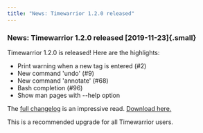 ```yaml
---
title: "News: Timewarrior 1.2.0 released"
---
```


### News: Timewarrior 1.2.0 released [2019-11-23]{.small}

Timewarrior 1.2.0 is released! Here are the highlights:

-   Print warning when a new tag is entered (\#2)
-   New command \'undo\' (\#9)
-   New command \'annotate\' (\#68)
-   Bash completion (\#96)
-   Show man pages with \--help option

The [full
changelog](https://github.com/GothenburgBitFactory/timewarrior/blob/v1.2.0/ChangeLog)
is an impressive read. [Download here.](https://timewarrior.net/)

This is a recommended upgrade for all Timewarrior users.

